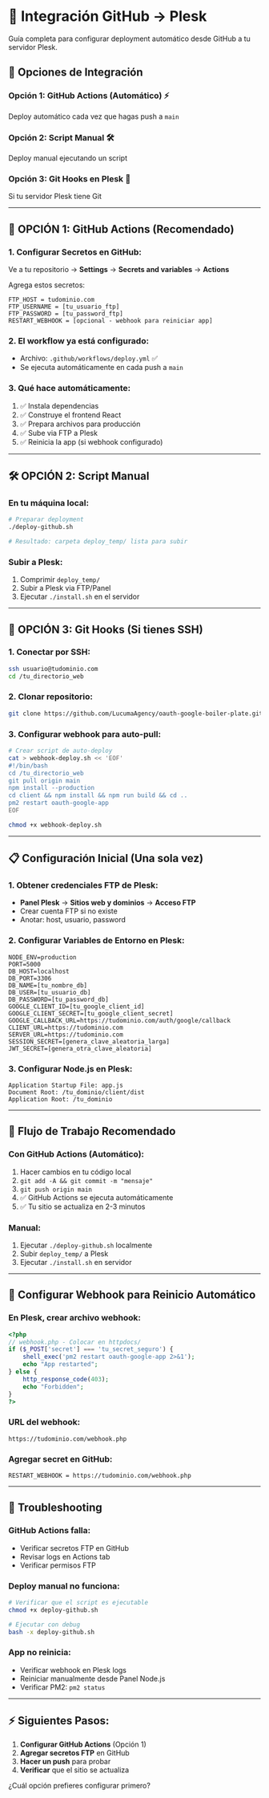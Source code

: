 # 🔄 Integración GitHub → Plesk

Guía completa para configurar deployment automático desde GitHub a tu servidor Plesk.

## 🎯 Opciones de Integración

### **Opción 1: GitHub Actions (Automático)** ⚡
Deploy automático cada vez que hagas push a `main`

### **Opción 2: Script Manual** 🛠️
Deploy manual ejecutando un script

### **Opción 3: Git Hooks en Plesk** 🔀
Si tu servidor Plesk tiene Git

---

## 🚀 **OPCIÓN 1: GitHub Actions (Recomendado)**

### **1. Configurar Secretos en GitHub:**

Ve a tu repositorio → **Settings** → **Secrets and variables** → **Actions**

Agrega estos secretos:
```
FTP_HOST = tudominio.com
FTP_USERNAME = [tu_usuario_ftp]
FTP_PASSWORD = [tu_password_ftp]
RESTART_WEBHOOK = [opcional - webhook para reiniciar app]
```

### **2. El workflow ya está configurado:**
- Archivo: `.github/workflows/deploy.yml` ✅
- Se ejecuta automáticamente en cada push a `main`

### **3. Qué hace automáticamente:**
1. ✅ Instala dependencias
2. ✅ Construye el frontend React
3. ✅ Prepara archivos para producción
4. ✅ Sube via FTP a Plesk
5. ✅ Reinicia la app (si webhook configurado)

---

## 🛠️ **OPCIÓN 2: Script Manual**

### **En tu máquina local:**

```bash
# Preparar deployment
./deploy-github.sh

# Resultado: carpeta deploy_temp/ lista para subir
```

### **Subir a Plesk:**
1. Comprimir `deploy_temp/` 
2. Subir a Plesk via FTP/Panel
3. Ejecutar `./install.sh` en el servidor

---

## 🔀 **OPCIÓN 3: Git Hooks (Si tienes SSH)**

### **1. Conectar por SSH:**
```bash
ssh usuario@tudominio.com
cd /tu_directorio_web
```

### **2. Clonar repositorio:**
```bash
git clone https://github.com/LucumaAgency/oauth-google-boiler-plate.git .
```

### **3. Configurar webhook para auto-pull:**
```bash
# Crear script de auto-deploy
cat > webhook-deploy.sh << 'EOF'
#!/bin/bash
cd /tu_directorio_web
git pull origin main
npm install --production
cd client && npm install && npm run build && cd ..
pm2 restart oauth-google-app
EOF

chmod +x webhook-deploy.sh
```

---

## 📋 **Configuración Inicial (Una sola vez)**

### **1. Obtener credenciales FTP de Plesk:**
- **Panel Plesk** → **Sitios web y dominios** → **Acceso FTP**
- Crear cuenta FTP si no existe
- Anotar: host, usuario, password

### **2. Configurar Variables de Entorno en Plesk:**
```
NODE_ENV=production
PORT=5000
DB_HOST=localhost
DB_PORT=3306
DB_NAME=[tu_nombre_db]
DB_USER=[tu_usuario_db]
DB_PASSWORD=[tu_password_db]
GOOGLE_CLIENT_ID=[tu_google_client_id]
GOOGLE_CLIENT_SECRET=[tu_google_client_secret]
GOOGLE_CALLBACK_URL=https://tudominio.com/auth/google/callback
CLIENT_URL=https://tudominio.com
SERVER_URL=https://tudominio.com
SESSION_SECRET=[genera_clave_aleatoria_larga]
JWT_SECRET=[genera_otra_clave_aleatoria]
```

### **3. Configurar Node.js en Plesk:**
```
Application Startup File: app.js
Document Root: /tu_dominio/client/dist
Application Root: /tu_dominio
```

---

## 🔄 **Flujo de Trabajo Recomendado**

### **Con GitHub Actions (Automático):**
1. Hacer cambios en tu código local
2. `git add -A && git commit -m "mensaje"`
3. `git push origin main`
4. ✅ GitHub Actions se ejecuta automáticamente
5. ✅ Tu sitio se actualiza en 2-3 minutos

### **Manual:**
1. Ejecutar `./deploy-github.sh` localmente
2. Subir `deploy_temp/` a Plesk
3. Ejecutar `./install.sh` en servidor

---

## 🔧 **Configurar Webhook para Reinicio Automático**

### **En Plesk, crear archivo webhook:**
```php
<?php
// webhook.php - Colocar en httpdocs/
if ($_POST['secret'] === 'tu_secret_seguro') {
    shell_exec('pm2 restart oauth-google-app 2>&1');
    echo "App restarted";
} else {
    http_response_code(403);
    echo "Forbidden";
}
?>
```

### **URL del webhook:**
`https://tudominio.com/webhook.php`

### **Agregar secret en GitHub:**
```
RESTART_WEBHOOK = https://tudominio.com/webhook.php
```

---

## 🐛 **Troubleshooting**

### **GitHub Actions falla:**
- Verificar secretos FTP en GitHub
- Revisar logs en Actions tab
- Verificar permisos FTP

### **Deploy manual no funciona:**
```bash
# Verificar que el script es ejecutable
chmod +x deploy-github.sh

# Ejecutar con debug
bash -x deploy-github.sh
```

### **App no reinicia:**
- Verificar webhook en Plesk logs
- Reiniciar manualmente desde Panel Node.js
- Verificar PM2: `pm2 status`

---

## ⚡ **Siguientes Pasos:**

1. **Configurar GitHub Actions** (Opción 1)
2. **Agregar secretos FTP** en GitHub
3. **Hacer un push** para probar
4. **Verificar** que el sitio se actualiza

¿Cuál opción prefieres configurar primero?